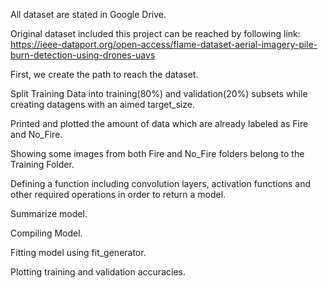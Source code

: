 
All dataset are stated in Google Drive.

Original dataset included this project can be reached by following link: https://ieee-dataport.org/open-access/flame-dataset-aerial-imagery-pile-burn-detection-using-drones-uavs

First, we create the path to reach the dataset.

Split Training Data into training(80%) and validation(20%) subsets while creating datagens with an aimed target_size.

Printed and plotted the amount of data which are already labeled as Fire and No_Fire.

Showing some images from both Fire and No_Fire folders belong to the Training Folder.

Defining a function including convolution layers, activation functions and other required operations in order to return a model.

Summarize model.

Compiling Model.

Fitting model using fit_generator.

Plotting training and validation accuracies.

